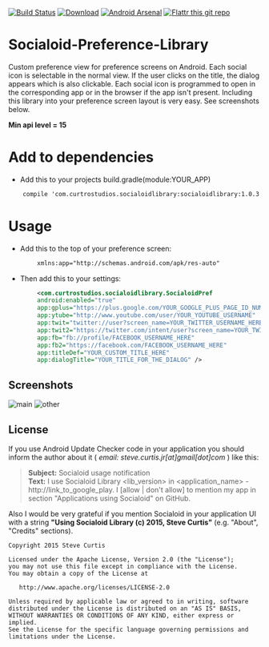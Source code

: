 [![Build Status](https://travis-ci.org/power7714/Socialoid-Preference-Library.svg?branch=master)](https://travis-ci.org/power7714/Socialoid-Preference-Library)
[![Download](https://api.bintray.com/packages/power7714/maven/Socialoid/images/download.svg)](https://bintray.com/power7714/maven/Socialoid/_latestVersion)
[![Android Arsenal](https://img.shields.io/badge/Android%20Arsenal-Socialoid--Preference--Library-green.svg?style=true)](https://android-arsenal.com/details/1/2883)
[![Flattr this git repo](http://api.flattr.com/button/flattr-badge-large.png)](https://flattr.com/submit/auto?user_id=power7714&url=https://github.com/power7714/Socialoid-Preference-Library&title=Socialoid-Preference-Library&language=&tags=github&category=software)


# Socialoid-Preference-Library

Custom preference view for preference screens on Android. Each social icon is selectable in the normal view. If the user clicks on the title, the
dialog appears which is also clickable. Each social icon is programmed to open in the corresponding app or in the browser if the app isn't present.
Including this library into your preference screen layout is very easy. See screenshots below.

**Min api level = 15**

# Add to dependencies
- Add this to your projects build.gradle(module:YOUR_APP)
```xml
    compile 'com.curtrostudios.socialoidlibrary:socialoidlibrary:1.0.3'
```

# Usage
- Add this to the top of your preference screen:
```xml
		xmlns:app="http://schemas.android.com/apk/res-auto"
```
- Then add this to your settings:
```xml
        <com.curtrostudios.socialoidlibrary.SocialoidPref
        android:enabled="true"
        app:gplus="https://plus.google.com/YOUR_GOOGLE_PLUS_PAGE_ID_NUMBER"
        app:ytube="http://www.youtube.com/user/YOUR_YOUTUBE_USERNAME"
        app:twit="twitter://user?screen_name=YOUR_TWITTER_USERNAME_HERE"
        app:twit2="https://twitter.com/intent/user?screen_name=YOUR_TWITTER_USERNAME_HERE"
        app:fb="fb://profile/FACEBOOK_USERNAME_HERE"
        app:fb2="https://facebook.com/FACEBOOK_USERNAME_HERE"
        app:titleDef="YOUR_CUSTOM_TITLE_HERE"
        app:dialogTitle="YOUR_TITLE_FOR_THE_DIALOG" />
```

        
Screenshots
------------
![main](https://raw.github.com/power7714/Socialoid-Preference-Library/master/screenshot1.png)
![other](https://raw.github.com/power7714/Socialoid-Preference-Library/master/screenshot2.png)

## License

If you use Android Update Checker code in your application you should inform the author about it ( *email: steve.curtis.jr[at]gmail[dot]com* ) like this:
> **Subject:** Socialoid usage notification<br />
> **Text:** I use Socialoid Library &lt;lib_version> in &lt;application_name> - http://link_to_google_play.
> I [allow | don't allow] to mention my app in section "Applications using Socialoid" on GitHub.

Also I would be very grateful if you mention Socialoid in your application UI with a string **"Using Socialoid Library (c) 2015, Steve Curtis"** (e.g. "About", "Credits" sections).

    Copyright 2015 Steve Curtis

    Licensed under the Apache License, Version 2.0 (the "License");
    you may not use this file except in compliance with the License.
    You may obtain a copy of the License at

       http://www.apache.org/licenses/LICENSE-2.0

    Unless required by applicable law or agreed to in writing, software
    distributed under the License is distributed on an "AS IS" BASIS,
    WITHOUT WARRANTIES OR CONDITIONS OF ANY KIND, either express or implied.
    See the License for the specific language governing permissions and
    limitations under the License.
